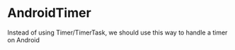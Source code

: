 AndroidTimer
============

Instead of using Timer/TimerTask, we should use this way to handle a timer on Android

